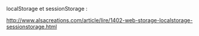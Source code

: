 localStorage et sessionStorage :

http://www.alsacreations.com/article/lire/1402-web-storage-localstorage-sessionstorage.html

